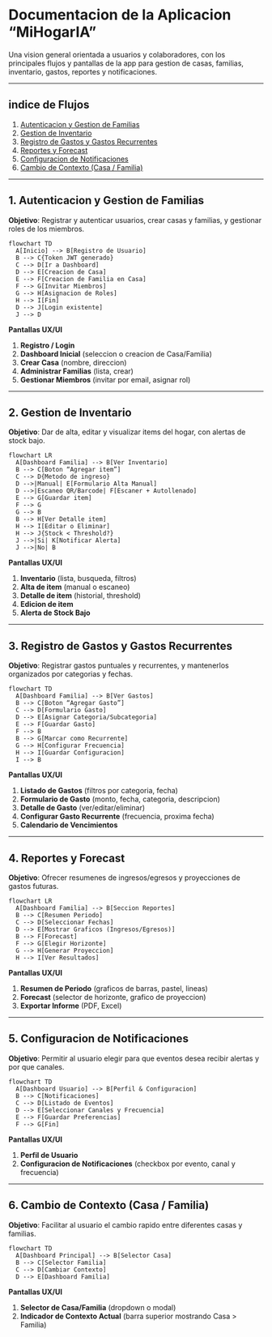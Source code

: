 # Documentacion de la Aplicacion “MiHogarIA”

Una vision general orientada a usuarios y colaboradores, con los principales flujos y pantallas de la app para gestion de casas, familias, inventario, gastos, reportes y notificaciones.

---

## indice de Flujos

1. [Autenticacion y Gestion de Familias](#1-autenticacion-y-gestion-de-familias)
2. [Gestion de Inventario](#2-gestion-de-inventario)
3. [Registro de Gastos y Gastos Recurrentes](#3-registro-de-gastos-y-gastos-recurrentes)
4. [Reportes y Forecast](#4-reportes-y-forecast)
5. [Configuracion de Notificaciones](#5-configuracion-de-notificaciones)
6. [Cambio de Contexto (Casa / Familia)](#6-cambio-de-contexto-casa--familia)

---

## 1. Autenticacion y Gestion de Familias

**Objetivo**: Registrar y autenticar usuarios, crear casas y familias, y gestionar roles de los miembros.

```mermaid
flowchart TD
  A[Inicio] --> B[Registro de Usuario]
  B --> C{Token JWT generado}
  C --> D[Ir a Dashboard]
  D --> E[Creacion de Casa]
  E --> F[Creacion de Familia en Casa]
  F --> G[Invitar Miembros]
  G --> H[Asignacion de Roles]
  H --> I[Fin]
  D --> J[Login existente]
  J --> D
```

**Pantallas UX/UI**

1. **Registro / Login**
2. **Dashboard Inicial** (seleccion o creacion de Casa/Familia)
3. **Crear Casa** (nombre, direccion)
4. **Administrar Familias** (lista, crear)
5. **Gestionar Miembros** (invitar por email, asignar rol)

---

## 2. Gestion de Inventario

**Objetivo**: Dar de alta, editar y visualizar items del hogar, con alertas de stock bajo.

```mermaid
flowchart LR
  A[Dashboard Familia] --> B[Ver Inventario]
  B --> C[Boton “Agregar item”]
  C --> D{Metodo de ingreso}
  D -->|Manual| E[Formulario Alta Manual]
  D -->|Escaneo QR/Barcode| F[Escaner + Autollenado]
  E --> G[Guardar item]
  F --> G
  G --> B
  B --> H[Ver Detalle item]
  H --> I[Editar o Eliminar]
  H --> J{Stock < Threshold?}
  J -->|Si| K[Notificar Alerta]
  J -->|No| B
```

**Pantallas UX/UI**

1. **Inventario** (lista, busqueda, filtros)
2. **Alta de item** (manual o escaneo)
3. **Detalle de item** (historial, threshold)
4. **Edicion de item**
5. **Alerta de Stock Bajo**

---

## 3. Registro de Gastos y Gastos Recurrentes

**Objetivo**: Registrar gastos puntuales y recurrentes, y mantenerlos organizados por categorias y fechas.

```mermaid
flowchart TD
  A[Dashboard Familia] --> B[Ver Gastos]
  B --> C[Boton “Agregar Gasto”]
  C --> D[Formulario Gasto]
  D --> E[Asignar Categoria/Subcategoria]
  E --> F[Guardar Gasto]
  F --> B
  B --> G[Marcar como Recurrente]
  G --> H[Configurar Frecuencia]
  H --> I[Guardar Configuracion]
  I --> B
```

**Pantallas UX/UI**

1. **Listado de Gastos** (filtros por categoria, fecha)
2. **Formulario de Gasto** (monto, fecha, categoria, descripcion)
3. **Detalle de Gasto** (ver/editar/eliminar)
4. **Configurar Gasto Recurrente** (frecuencia, proxima fecha)
5. **Calendario de Vencimientos**

---

## 4. Reportes y Forecast

**Objetivo**: Ofrecer resumenes de ingresos/egresos y proyecciones de gastos futuras.

```mermaid
flowchart LR
  A[Dashboard Familia] --> B[Seccion Reportes]
  B --> C[Resumen Periodo]
  C --> D[Seleccionar Fechas]
  D --> E[Mostrar Graficos (Ingresos/Egresos)]
  B --> F[Forecast]
  F --> G[Elegir Horizonte]
  G --> H[Generar Proyeccion]
  H --> I[Ver Resultados]
```

**Pantallas UX/UI**

1. **Resumen de Periodo** (graficos de barras, pastel, lineas)
2. **Forecast** (selector de horizonte, grafico de proyeccion)
3. **Exportar Informe** (PDF, Excel)

---

## 5. Configuracion de Notificaciones

**Objetivo**: Permitir al usuario elegir para que eventos desea recibir alertas y por que canales.

```mermaid
flowchart TD
  A[Dashboard Usuario] --> B[Perfil & Configuracion]
  B --> C[Notificaciones]
  C --> D[Listado de Eventos]
  D --> E[Seleccionar Canales y Frecuencia]
  E --> F[Guardar Preferencias]
  F --> G[Fin]
```

**Pantallas UX/UI**

1. **Perfil de Usuario**
2. **Configuracion de Notificaciones** (checkbox por evento, canal y frecuencia)

---

## 6. Cambio de Contexto (Casa / Familia)

**Objetivo**: Facilitar al usuario el cambio rapido entre diferentes casas y familias.

```mermaid
flowchart TD
  A[Dashboard Principal] --> B[Selector Casa]
  B --> C[Selector Familia]
  C --> D[Cambiar Contexto]
  D --> E[Dashboard Familia]
```

**Pantallas UX/UI**

1. **Selector de Casa/Familia** (dropdown o modal)
2. **Indicador de Contexto Actual** (barra superior mostrando Casa > Familia)

